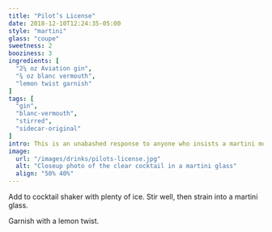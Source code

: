 ```yaml
---
title: "Pilot’s License"
date: 2018-12-10T12:24:35-05:00
style: "martini"
glass: "coupe"
sweetness: 2
booziness: 3
ingredients: [
  "2¼ oz Aviation gin",
  "¾ oz blanc vermouth",
  "lemon twist garnish"
]
tags: [
  "gin",
  "blanc-vermouth",
  "stirred",
  "sidecar-original"
]
intro: This is an unabashed response to anyone who insists a martini must be dry. Aviation is a sweeter, less juniper-heavy gin that shines with a moderately sweet blanc vermouth.
image:
  url: "/images/drinks/pilots-license.jpg"
  alt: "Closeup photo of the clear cocktail in a martini glass"
  align: "50% 40%"
---
```

Add to cocktail shaker with plenty of ice. Stir well, then strain into a martini glass.

Garnish with a lemon twist.
